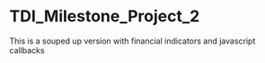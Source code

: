 # TDI_Milestone_Project_2
This is a souped up version with financial indicators and javascript callbacks
